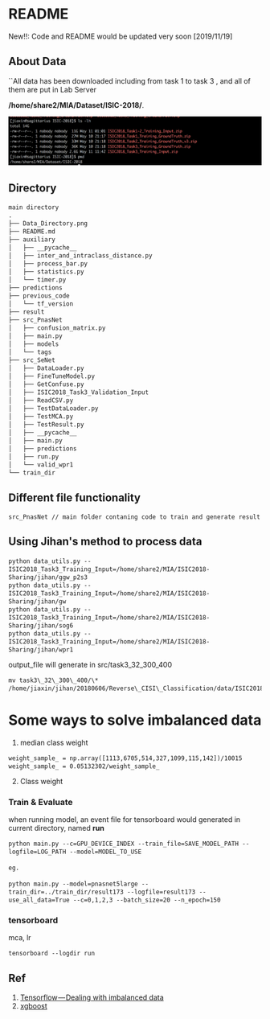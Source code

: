 # README

New!!: Code and README would be updated very soon [2019/11/19]

## About Data
``All data has been downloaded including from task 1 to task 3 , and all of them 
are put in Lab Server 

**/home/share2/MIA/Dataset/ISIC-2018/**. 

![Data Directory](./Data_Directory.png)


## Directory
```
main directory
.
├── Data_Directory.png
├── README.md
├── auxiliary
│   ├── __pycache__
│   ├── inter_and_intraclass_distance.py
│   ├── process_bar.py
│   ├── statistics.py
│   └── timer.py
├── predictions
├── previous_code
│   └── tf_version
├── result
├── src_PnasNet
│   ├── confusion_matrix.py
│   ├── main.py
│   ├── models
│   └── tags
├── src_SeNet
│   ├── DataLoader.py
│   ├── FineTuneModel.py
│   ├── GetConfuse.py
│   ├── ISIC2018_Task3_Validation_Input
│   ├── ReadCSV.py
│   ├── TestDataLoader.py
│   ├── TestMCA.py
│   ├── TestResult.py
│   ├── __pycache__
│   ├── main.py
│   ├── predictions
│   ├── run.py
│   └── valid_wpr1
└── train_dir
```

## Different file functionality
```
src_PnasNet // main folder contaning code to train and generate result
```

## Using Jihan's method to process data
```
python data_utils.py --ISIC2018_Task3_Training_Input=/home/share2/MIA/ISIC2018-Sharing/jihan/ggw_p2s3
python data_utils.py --ISIC2018_Task3_Training_Input=/home/share2/MIA/ISIC2018-Sharing/jihan/gw
python data_utils.py --ISIC2018_Task3_Training_Input=/home/share2/MIA/ISIC2018-Sharing/jihan/sog6
python data_utils.py --ISIC2018_Task3_Training_Input=/home/share2/MIA/ISIC2018-Sharing/jihan/wpr1
```
output\_file will generate in src/task3\_32\_300\_400

```
mv task3\_32\_300\_400/\* /home/jiaxin/jihan/20180606/Reverse\_CISI\_Classification/data/ISIC2018/2018\_6\_4/task3\_32\_300\_400 
```

# Some ways to solve imbalanced data
1. median class weight
```
weight_sample_ = np.array([1113,6705,514,327,1099,115,142])/10015
weight_sample_ = 0.05132302/weight_sample_
```

2. Class weight


### Train & Evaluate
when running model, an event file for tensorboard would generated in current directory, named **run** 

```
python main.py --c=GPU_DEVICE_INDEX --train_file=SAVE_MODEL_PATH --logfile=LOG_PATH --model=MODEL_TO_USE

eg.

python main.py --model=pnasnet5large --train_dir=../train_dir/result173 --logfile=result173 --use_all_data=True --c=0,1,2,3 --batch_size=20 --n_epoch=150
```

### tensorboard
mca, lr 

```
tensorboard --logdir run
```

## Ref
1. [Tensorflow — Dealing with imbalanced data](https://blog.node.us.com/tensorflow-dealing-with-imbalanced-data-eb0108b10701)
2. [xgboost](https://xgboost.readthedocs.io/en/latest/get_started/index.html)
